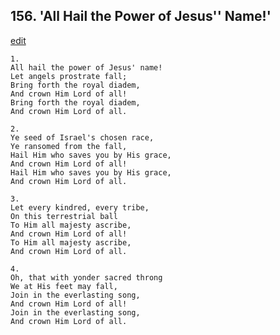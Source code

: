 
## 156.  'All Hail the Power of Jesus'' Name!'
[edit](https://docs.google.com/document/d/15WtX_nDXIdrVfae42BdKlOuET6UwSIuK/edit?mode=html)




    1.
    All hail the power of Jesus' name! 
    Let angels prostrate fall; 
    Bring forth the royal diadem, 
    And crown Him Lord of all! 
    Bring forth the royal diadem, 
    And crown Him Lord of all. 

    2.
    Ye seed of Israel's chosen race, 
    Ye ransomed from the fall, 
    Hail Him who saves you by His grace, 
    And crown Him Lord of all! 
    Hail Him who saves you by His grace, 
    And crown Him Lord of all. 

    3.
    Let every kindred, every tribe, 
    On this terrestrial ball 
    To Him all majesty ascribe, 
    And crown Him Lord of all! 
    To Him all majesty ascribe, 
    And crown Him Lord of all. 

    4.
    Oh, that with yonder sacred throng 
    We at His feet may fall, 
    Join in the everlasting song, 
    And crown Him Lord of all! 
    Join in the everlasting song, 
    And crown Him Lord of all.
